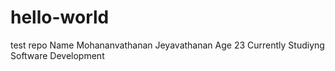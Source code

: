# hello-world
test repo
Name Mohananvathanan Jeyavathanan
Age 23
Currently Studiyng Software Development

